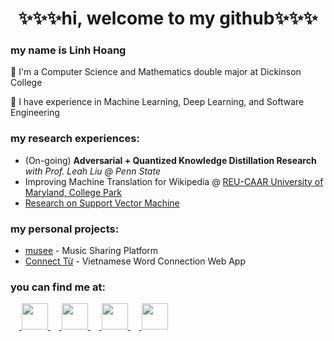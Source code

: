 <h1 align="center">✨✨✨hi, welcome to my github✨✨✨</h1>

<h3>my name is Linh Hoang</h3>

🌸 I'm a Computer Science and Mathematics double major at Dickinson College

🍋 I have experience in Machine Learning, Deep Learning, and Software Engineering

<h3>my research experiences:</h3>
<ul>
  <li>(On-going) <b>Adversarial + Quantized Knowledge Distillation Research </b><i>with Prof. Leah Liu @ Penn State</i></li>
  <li>Improving Machine Translation for Wikipedia</a> @ <a href="https://www.cs.umd.edu/projects/reucaar/index.html">REU-CAAR University of Maryland, College Park</a></li>
  <li><a href="https://drive.google.com/file/d/1RrN0A-FHwmsSPYzb4TNzDx-eQImsQtV7/view">Research on Support Vector Machine</a></li>
</ul>

<h3>my personal projects:</h3>
<ul>
  <li><a href="https://github.com/TriNguyen52/musik_demo_2">musee</a> - Music Sharing Platform </li>
  <li><a href="https://github.com/QuangPhung15/Word-Connection-Game">Connect Từ</a> - Vietnamese Word Connection Web App</li>
</ul>

<h3>you can find me at:</h3>
  <a href="mailto:hoangli@dickinson.edu"> <img src="https://cdn.iconscout.com/icon/free/png-512/free-outlook-1411854-1194343.png?f=webp&w=512" width="42" height="42"/> </a>
  <a href="https://www.linkedin.com/in/linhhoang04/"> <img src="https://img.icons8.com/color/48/000000/linkedin.png" width="42" height="42"/> </a>
  <a href="https://www.facebook.com/linhkhanhoang/"> <img src="https://img.icons8.com/color/48/000000/facebook-new.png" width="42" height="42"/> </a>
  <a href="https://discord.com/users/temthoi"> <img src="https://img.icons8.com/color/48/000000/discord--v2.png" width="42" height="42"/> </a>
  
<!--
**linhkhanhhoang/linhkhanhhoang** is a ✨ _special_ ✨ repository because its `README.md` (this file) appears on your GitHub profile.

Here are some ideas to get you started:

- 🔭 I’m currently working on ...
- 🌱 I’m currently learning ...
- 👯 I’m looking to collaborate on ...
- 🤔 I’m looking for help with ...
- 💬 Ask me about ...
- 📫 How to reach me: ...
- 😄 Pronouns: ...
- ⚡ Fun fact: ...
-->
